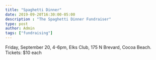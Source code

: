 ```yaml
---
title: "Spaghetti Dinner"
date: 2019-09-20T16:30:00-05:00
description : "The Spaghetti Dinner Fundraiser"
type: post
author: Admin
tags: ["fundraising"]
---
```


Friday, September 20, 4-6pm, Elks Club, 175 N Brevard, Cocoa Beach. Tickets: $10 each
